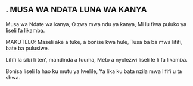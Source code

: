 ## . MUSA WA NDATA LUNA WA KANYA

Musa wa Ndate wa kanya, O zwa mwa ndu ya kanya,
Mi lu fiwa puluko ya liseli fa likamba.

MAKUTELO:
Maseli ake a tuke, a bonise kwa hule,
Tusa ba ba mwa lififi, bate ba pulusiwe.


Lififi la sibi li ten’, mandinda a tuuma,
Meto a nyolezwi liseli le li fa likamba.


Bonisa liseli la hao ku mutu ya lwelile,
Ya lika ku bata nzila mwa lififi u ta shwa.

